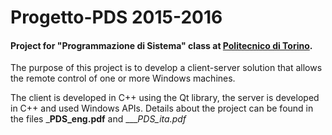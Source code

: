 # Progetto-PDS 2015-2016

#### Project for "Programmazione di Sistema" class at [Politecnico di Torino](http://www.polito.it/index.php?lang=en).

The purpose of this project is to develop a client-server solution that allows the remote control of one or more Windows machines.

The client is developed in C++ using the Qt library, the server is developed in C++ and used Windows APIs.
Details about the project can be found in the files ___PDS_eng.pdf__ and ____PDS_ita.pdf_
